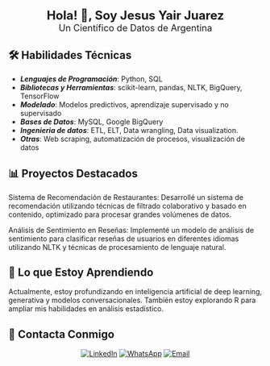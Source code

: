 <p align="center">
  <span style="font-size: 24px;"><b>Hola! 👋, Soy Jesus Yair Juarez</b></span>
  <br>
  <span style="font-size: 18px;">Un Científico de Datos de Argentina</span>
</p>


## 🛠️ Habilidades Técnicas
- **_Lenguajes de Programación_**: Python, SQL
- **_Bibliotecas y Herramientas_**: scikit-learn, pandas, NLTK, BigQuery, TensorFlow
- **_Modelado_**: Modelos predictivos, aprendizaje supervisado y no supervisado
- **_Bases de Datos_**: MySQL, Google BigQuery
- **_Ingenieria de datos_**: ETL, ELT, Data wrangling, Data visualization.
- **_Otras_**: Web scraping, automatización de procesos, visualización de datos
## 📊 Proyectos Destacados
Sistema de Recomendación de Restaurantes: Desarrollé un sistema de recomendación utilizando técnicas de filtrado colaborativo y basado en contenido, optimizado para procesar grandes volúmenes de datos.

Análisis de Sentimiento en Reseñas: Implementé un modelo de análisis de sentimiento para clasificar reseñas de usuarios en diferentes idiomas utilizando NLTK y técnicas de procesamiento de lenguaje natural.

## 🚀 Lo que Estoy Aprendiendo
Actualmente, estoy profundizando en inteligencia artificial de deep learning, generativa y modelos conversacionales. También estoy explorando R para ampliar mis habilidades en análisis estadístico.

## 💬 Contacta Conmigo
<div align="center">

[![LinkedIn](https://img.shields.io/badge/LinkedIn-0077B5?style=for-the-badge&logo=linkedin&logoColor=white)](https://www.linkedin.com/in/yair-juarez/)
[![WhatsApp](https://img.shields.io/badge/WhatsApp-25D366?style=for-the-badge&logo=whatsapp&logoColor=white)](https://wa.me/5493513426914)
[![Email](https://img.shields.io/badge/Email-0077B5?style=for-the-badge&logo=protonmail&logoColor=white)](mailto:juarezjesusyair@gmail.com)

</div>